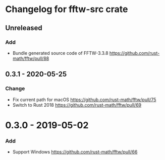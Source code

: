 Changelog for fftw-src crate
=============================

Unreleased
----------

### Add

- Bundle generated source code of FFTW-3.3.8 https://github.com/rust-math/fftw/pull/88

0.3.1 - 2020-05-25
-------------------

### Change
- Fix current path for macOS https://github.com/rust-math/fftw/pull/75
- Switch to Rust 2018 https://github.com/rust-math/fftw/pull/69

0.3.0 - 2019-05-02
===================

### Add
- Support Windows https://github.com/rust-math/fftw/pull/66
